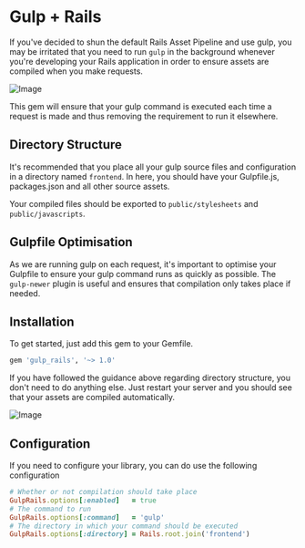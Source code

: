 # Gulp + Rails

If you've decided to shun the default Rails Asset Pipeline and use gulp, 
you may be irritated that you need to run `gulp` in the background
whenever you're developing your Rails application in order to ensure 
assets are compiled when you make requests.

![Image](http://s.adamcooke.io/14/TE1xO.png)

This gem will ensure that your gulp command is executed each time a 
request is made and thus removing the requirement to run it elsewhere.

## Directory Structure

It's recommended that you place all your gulp source files and configuration
in a directory named `frontend`. In here, you should have your Gulpfile.js,
packages.json and all other source assets.

Your compiled files should be exported to `public/stylesheets` and
`public/javascripts`.

## Gulpfile Optimisation

As we are running gulp on each request, it's important to optimise your
Gulpfile to ensure your gulp command runs as quickly as possible. The
`gulp-newer` plugin is useful and ensures that compilation only takes
place if needed.

## Installation

To get started, just add this gem to your Gemfile.

```ruby
gem 'gulp_rails', '~> 1.0'
```

If you have followed the guidance above regarding directory structure,
you don't need to do anything else. Just restart your server and you
should see that your assets are compiled automatically.

![Image](http://s.adamcooke.io/14/pWWTs.png)

## Configuration

If you need to configure your library, you can do use the following
configuration

```ruby
# Whether or not compilation should take place
GulpRails.options[:enabled]   = true
# The command to run
GulpRails.options[:command]   = 'gulp'
# The directory in which your command should be executed
GulpRails.options[:directory] = Rails.root.join('frontend')
```
